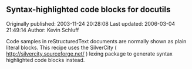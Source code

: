 ## Syntax-highlighted code blocks for docutils

Originally published: 2003-11-24 20:28:08
Last updated: 2006-03-04 21:49:14
Author: Kevin Schluff

Code samples in reStructuredText documents are normally shown as plain literal blocks.  This recipe uses the SilverCity ( http://silvercity.sourceforge.net/ ) lexing package to generate syntax highlighted code blocks instead.